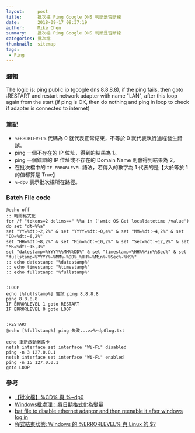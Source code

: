 ```yaml
---
layout:     post
title:      批次檔 Ping Google DNS 判斷是否斷線
date:       2018-09-17 09:37:19
author:     Mike Chen
summary:    批次檔 Ping Google DNS 判斷是否斷線
categories: 批次檔
thumbnail:  sitemap
tags:
 - Ping
---
```


### 邏輯
The logic is: ping public ip (google dns 8.8.8.8), if the ping fails, then goto :RESTART and restart network adapter with name "LAN", after this loop again from the start (if ping is OK, then do nothing and ping in loop to check if adapter is connected to internet)


### 筆記
* `%ERRORLEVEL%` 代碼為 0 就代表正常結束，不等於 0 就代表執行過程發生錯誤。
* ping 一個不存在的 IP 位址，得到的結果為 1。
* ping 一個錯誤的 IP 位址或不存在的 Domain Name 則會得到結果為 2。
* 在批次檔中的 `IF ERRORLEVEL` 語法，若傳入的數字為 1 代表的是【大於等於 1 的值都算是 True】
* `%~dp0` 表示批次檔所在路徑。

### Batch File code

```
@echo off 
:: 時間格式化
for /f "tokens=2 delims==" %%a in ('wmic OS Get localdatetime /value') do set "dt=%%a"
set "YY=%dt:~2,2%" & set "YYYY=%dt:~0,4%" & set "MM=%dt:~4,2%" & set "DD=%dt:~6,2%"
set "HH=%dt:~8,2%" & set "Min=%dt:~10,2%" & set "Sec=%dt:~12,2%" & set "MS=%dt:~15,3%"
set "datestamp=%YYYY%%MM%%DD%" & set "timestamp=%HH%%Min%%Sec%" & set "fullstamp=%YYYY%-%MM%-%DD%_%HH%-%Min%-%Sec%-%MS%"
:: echo datestamp: "%datestamp%"
:: echo timestamp: "%timestamp%"
:: echo fullstamp: "%fullstamp%"


:LOOP
echo [%fullstamp%] 嘗試 ping 8.8.8.8
ping 8.8.8.8
IF ERRORLEVEL 1 goto RESTART
IF ERRORLEVEL 0 goto LOOP


:RESTART
@echo [%fullstamp%] ping 失敗...>>%~dp0log.txt

echo 重新啟動網路卡
netsh interface set interface "Wi-Fi" disabled
ping -n 3 127.0.0.1
netsh interface set interface "Wi-Fi" enabled
ping -n 15 127.0.0.1
goto LOOP
```

### 參考
* [【批次檔】%CD% 與 %~dp0](http://inpega.blogspot.com/2012/07/cd-dp0.html)
* [Windows批處理：將日期格式化為變量](https://code-examples.net/zh-TW/q/a70424)
* [bat file to disable ethernet adaptor and then reenable it after windows log in](https://superuser.com/questions/520755/bat-file-to-disable-ethernet-adaptor-and-then-reenable-it-after-windows-log-in)
* [程式結束狀態: Windows 的 %ERRORLEVEL% 與 Linux 的 $?](https://blog.miniasp.com/post/2010/10/04/Windows-Batch-ERRORLEVEL-and-Linux-Bash-Exit-Status.aspx)
